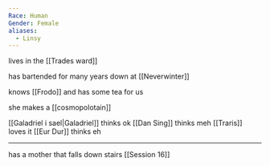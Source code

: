 ```yaml
---
Race: Human
Gender: Female
aliases:
  - Linsy
---
```


lives in the [[Trades ward]]

has bartended for many years down at [[Neverwinter]]

knows [[Frodo]] and has some tea for us



she makes a [[cosmopolotain]]

[[Galadriel i sael|Galadriel]] thinks ok
[[Dan Sing]] thinks meh
[[Traris]] loves it
[[Eur Dur]] thinks eh

---

has a mother that falls down stairs [[Session 16]]